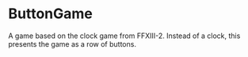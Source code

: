 # ButtonGame
A game based on the clock game from FFXIII-2. Instead of a clock, this presents the game as a row of buttons.
